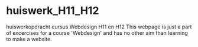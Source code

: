 # huiswerk_H11_H12
huiswerkopdracht cursus Webdesign H11 en H12
This webpage is just a part of excercises for a course 'Webdesign' and has no other aim than learning to make a website.
